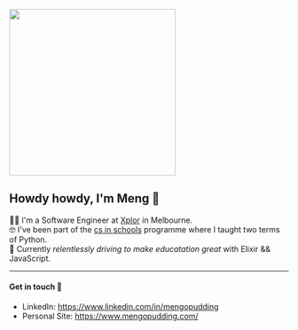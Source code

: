 <img src="https://images8.alphacoders.com/939/939716.png" height="300">

## Howdy howdy, I'm Meng 🤠 
👨‍💻 I'm a Software Engineer at [Xplor](https://ourxplor.com/) in Melbourne.<br />
🤓 I've been part of the [cs in schools](https://csinschools.com/) programme where I taught two terms of Python.<br />
🚀 Currently *relentlessly driving to make educatation great* with Elixir && JavaScript.<br />

-------------------------

#### Get in touch 👋
- LinkedIn: https://www.linkedin.com/in/mengopudding <br />
- Personal Site: https://www.mengopudding.com/ <br />
